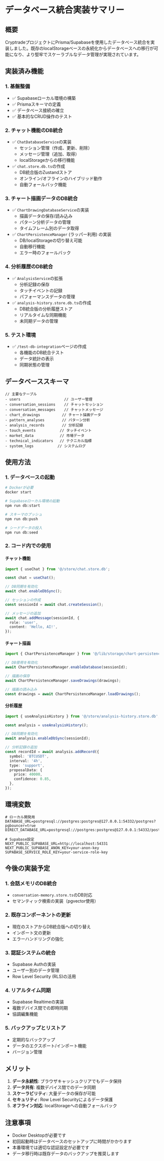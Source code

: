 # データベース統合実装サマリー

## 概要

CryptradeプロジェクトにPrisma/Supabaseを使用したデータベース統合を実装しました。既存のlocalStorageベースの永続化からデータベースへの移行が可能になり、より堅牢でスケーラブルなデータ管理が実現されています。

## 実装済み機能

### 1. 基盤整備
- ✅ Supabaseローカル環境の構築
- ✅ Prismaスキーマの定義
- ✅ データベース接続の確立
- ✅ 基本的なCRUD操作のテスト

### 2. チャット機能のDB統合
- ✅ `ChatDatabaseService`の実装
  - セッション管理（作成、更新、削除）
  - メッセージ管理（追加、取得）
  - localStorageからの移行機能
- ✅ `chat.store.db.ts`の作成
  - DB統合版のZustandストア
  - オンライン/オフラインのハイブリッド動作
  - 自動フォールバック機能

### 3. チャート描画データのDB統合
- ✅ `ChartDrawingDatabaseService`の実装
  - 描画データの保存/読み込み
  - パターン分析データの管理
  - タイムフレーム別のデータ取得
- ✅ `ChartPersistenceManager` (ラッパー利用) の実装
  - DB/localStorageの切り替え可能
  - 自動移行機能
  - エラー時のフォールバック

### 4. 分析履歴のDB統合
- ✅ `AnalysisService`の拡張
  - 分析記録の保存
  - タッチイベントの記録
  - パフォーマンスデータの管理
- ✅ `analysis-history.store.db.ts`の作成
  - DB統合版の分析履歴ストア
  - リアルタイムな同期機能
  - 未同期データの管理

### 5. テスト環境
- ✅ `/test-db-integration`ページの作成
  - 各機能のDB統合テスト
  - データ統計の表示
  - 同期状態の管理

## データベーススキーマ

```prisma
// 主要なテーブル
- users                    // ユーザー管理
- conversation_sessions    // チャットセッション
- conversation_messages    // チャットメッセージ
- chart_drawings          // チャート描画データ
- pattern_analyses        // パターン分析
- analysis_records        // 分析記録
- touch_events           // タッチイベント
- market_data            // 市場データ
- technical_indicators   // テクニカル指標
- system_logs           // システムログ
```

## 使用方法

### 1. データベースの起動
```bash
# Dockerが必要
docker start

# Supabaseローカル環境の起動
npm run db:start

# スキーマのプッシュ
npm run db:push

# シードデータの投入
npm run db:seed
```

### 2. コード内での使用

#### チャット機能
```typescript
import { useChat } from '@/store/chat.store.db';

const chat = useChat();

// DB同期を有効化
await chat.enableDbSync();

// セッションの作成
const sessionId = await chat.createSession();

// メッセージの追加
await chat.addMessage(sessionId, {
  role: 'user',
  content: 'Hello, AI!',
});
```

#### チャート描画
```typescript
import { ChartPersistenceManager } from '@/lib/storage/chart-persistence-wrapper';

// DB使用を有効化
await ChartPersistenceManager.enableDatabase(sessionId);

// 描画の保存
await ChartPersistenceManager.saveDrawings(drawings);

// 描画の読み込み
const drawings = await ChartPersistenceManager.loadDrawings();
```

#### 分析履歴
```typescript
import { useAnalysisHistory } from '@/store/analysis-history.store.db';

const analysis = useAnalysisHistory();

// DB同期を有効化
await analysis.enableDbSync(sessionId);

// 分析記録の追加
const recordId = await analysis.addRecord({
  symbol: 'BTCUSDT',
  interval: '4h',
  type: 'support',
  proposalData: {
    price: 40000,
    confidence: 0.85,
  },
});
```

## 環境変数

```env
# ローカル開発用
DATABASE_URL=postgresql://postgres:postgres@127.0.0.1:54332/postgres?pgbouncer=true
DIRECT_DATABASE_URL=postgresql://postgres:postgres@127.0.0.1:54332/postgres

# Supabase設定
NEXT_PUBLIC_SUPABASE_URL=http://localhost:54331
NEXT_PUBLIC_SUPABASE_ANON_KEY=your-anon-key
SUPABASE_SERVICE_ROLE_KEY=your-service-role-key
```

## 今後の実装予定

### 1. 会話メモリのDB統合
- `conversation-memory.store.ts`のDB対応
- セマンティック検索の実装（pgvector使用）

### 2. 既存コンポーネントの更新
- 現在のストアからDB統合版への切り替え
- インポート文の更新
- エラーハンドリングの強化

### 3. 認証システムの統合
- Supabase Authの実装
- ユーザー別のデータ管理
- Row Level Security (RLS)の活用

### 4. リアルタイム同期
- Supabase Realtimeの実装
- 複数デバイス間での即時同期
- 協調編集機能

### 5. バックアップとリストア
- 定期的なバックアップ
- データのエクスポート/インポート機能
- バージョン管理

## メリット

1. **データ永続性**: ブラウザキャッシュクリアでもデータ保持
2. **データ共有**: 複数デバイス間でのデータ同期
3. **スケーラビリティ**: 大量データの保存が可能
4. **セキュリティ**: Row Level Securityによるデータ保護
5. **オフライン対応**: localStorageへの自動フォールバック

## 注意事項

- Docker Desktopが必要です
- 初回起動時はデータベースのセットアップに時間がかかります
- 本番環境では適切な認証設定が必要です
- データ移行時は既存データのバックアップを推奨します